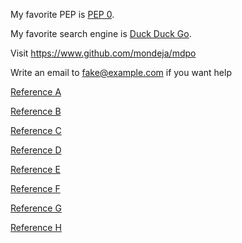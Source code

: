 My favorite PEP is [PEP 0](https://www.python.org/dev/peps/).


[//]: # (Link with title)

My favorite search engine is [Duck Duck Go](https://duckduckgo.com "The best search engine for privacy").


[//]: # (Simple links)

Visit <https://www.github.com/mondeja/mdpo>

Write an email to <fake@example.com> if you want help


[//]: # (Links by reference)

[Reference A][1]

[Reference B][2]

[Reference C][3]

[Reference D][4]

[Reference E][5]

[Reference F][6]

[Reference G][7]

[Reference H][8]

[1]: https://github.com/mondeja/mdpo
[2]: https://github.com/mondeja/mdpo "Second reference"
[3]: https://github.com/mondeja/mdpo 'Third reference'
[4]: https://github.com/mondeja/mdpo (Fourth reference)
[5]: <https://github.com/mondeja/mdpo>
[6]: <https://github.com/mondeja/mdpo> "Sixth reference"
[7]: <https://github.com/mondeja/mdpo> 'Seventh reference'
[8]: <https://github.com/mondeja/mdpo> (Eighth reference)
